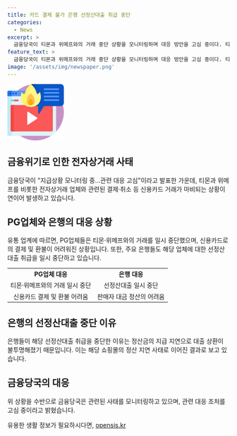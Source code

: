 ```yaml
---
title: 카드 결제 불가 은행 선정산대출 취급 중단
categories:
  - News
excerpt: >
  금융당국이 티몬과 위메프와의 거래 중단 상황을 모니터링하며 대응 방안을 고심 중이다. 티몬과 위메프와 거래하는 전자지급결제대행업체들은 현재 거래를 일시 중단하고, 신용카드 거래가 막히는 등의 사태가 이어지고 있다. 또한 주요 은행들은 해당 사이트에 대한 선정산대출 취급을 중단했다. 이에 금융당국은 관련 대응 조처를 모니터링하고 있다. 해당 사태로 인한 추가 피해를 막고 자산을 보호하기 위해 은행들이 대출 취급을 중단한 것으로 알려졌다.
feature_text: >
  금융당국이 티몬과 위메프와의 거래 중단 상황을 모니터링하며 대응 방안을 고심 중이다. 티몬과 위메프와 거래하는 전자지급결제대행업체들은 현재 거래를 일시 중단하고, 신용카드 거래가 막히는 등의 사태가 이어지고 있다. 또한 주요 은행들은 해당 사이트에 대한 선정산대출 취급을 중단했다. 이에 금융당국은 관련 대응 조처를 모니터링하고 있다. 해당 사태로 인한 추가 피해를 막고 자산을 보호하기 위해 은행들이 대출 취급을 중단한 것으로 알려졌다.
image: '/assets/img/newspaper.png'
---
```


<p><img src="/assets/img/news.png" alt="rentncar 속보" /></p>

<h2 data-ke-size="size26">금융위기로 인한 전자상거래 사태</h2>

<p data-ke-size="size16">금융당국이 "지급상황 모니터링 중…관련 대응 고심"이라고 발표한 가운데, 티몬과 위메프를 비롯한 전자상거래 업체와 관련된 결제·취소 등 신용카드 거래가 마비되는 상황이 연이어 발생하고 있습니다.</p>

<h2 data-ke-size="size26">PG업체와 은행의 대응 상황</h2>

<p data-ke-size="size16">유통 업계에 따르면, PG업체들은 티몬·위메프와의 거래를 일시 중단했으며, 신용카드로의 결제 및 환불이 어려워진 상황입니다. 또한, 주요 은행들도 해당 업체에 대한 선정산대출 취급을 일시 중단하고 있습니다.</p>

<table>
    <tr>
        <td style="text-align: center; height: 17px;"><b>PG업체 대응</b></td>
        <td style="text-align: center; height: 17px;"><b>은행 대응</b></td>
    </tr>
    <tr>
        <td style="text-align: center; height: 17px;">티몬·위메프와의 거래 일시 중단</td>
        <td style="text-align: center; height: 17px;">선정산대출 일시 중단</td>
    </tr>
    <tr>
        <td style="text-align: center; height: 17px;">신용카드 결제 및 환불 어려움</td>
        <td style="text-align: center; height: 17px;">판매자 대금 정산의 어려움</td>
    </tr>
</table>

<h2 data-ke-size="size26">은행의 선정산대출 중단 이유</h2>

<p data-ke-size="size16">은행들이 해당 선정산대출 취급을 중단한 이유는 정산금의 지급 지연으로 대출 상환이 불투명해졌기 때문입니다. 이는 해당 쇼핑몰의 정산 지연 사태로 이어진 결과로 보고 있습니다.</p>

<h2 data-ke-size="size26">금융당국의 대응</h2>

<p data-ke-size="size16">위 상황을 수반으로 금융당국은 관련된 사태를 모니터링하고 있으며, 관련 대응 조처를 고심 중이라고 밝혔습니다.</p>
유용한 생활 정보가 필요하시다면, <a href="https://opensis.kr" rel="dofollow">opensis.kr</a>


